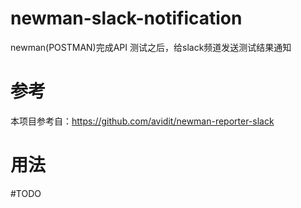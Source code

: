 # newman-slack-notification
newman(POSTMAN)完成API 测试之后，给slack频道发送测试结果通知

# 参考
本项目参考自：https://github.com/avidit/newman-reporter-slack

# 用法
#TODO
